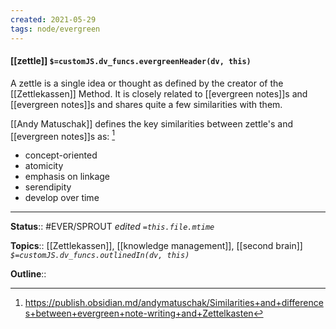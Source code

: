 ```yaml
---
created: 2021-05-29
tags: node/evergreen
---
```


#### [[zettle]] `$=customJS.dv_funcs.evergreenHeader(dv, this)`

A zettle is a single idea or thought as defined by the creator of the [[Zettlekassen]] Method. It is closely related to [[evergreen notes]]s and [[evergreen notes]]s and shares quite a few similarities with them.

[[Andy Matuschak]] defines the key similarities between zettle's and [[evergreen notes]]s as: [^1]
 - concept-oriented
 - atomicity
 - emphasis on linkage
 - serendipity
 - develop over time

---

**Status**:: #EVER/SPROUT 
*edited `=this.file.mtime`*

**Topics**:: [[Zettlekassen]], [[knowledge management]], [[second brain]] 
*`$=customJS.dv_funcs.outlinedIn(dv, this)`*

**Outline**::



[^1]:  https://publish.obsidian.md/andymatuschak/Similarities+and+differences+between+evergreen+note-writing+and+Zettelkasten